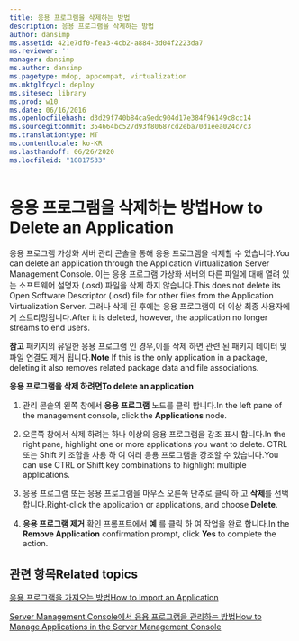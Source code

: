 ```yaml
---
title: 응용 프로그램을 삭제하는 방법
description: 응용 프로그램을 삭제하는 방법
author: dansimp
ms.assetid: 421e7df0-fea3-4cb2-a884-3d04f2223da7
ms.reviewer: ''
manager: dansimp
ms.author: dansimp
ms.pagetype: mdop, appcompat, virtualization
ms.mktglfcycl: deploy
ms.sitesec: library
ms.prod: w10
ms.date: 06/16/2016
ms.openlocfilehash: d3d29f740b84ca9edc904d17e384f96149c8cc14
ms.sourcegitcommit: 354664bc527d93f80687cd2eba70d1eea024c7c3
ms.translationtype: MT
ms.contentlocale: ko-KR
ms.lasthandoff: 06/26/2020
ms.locfileid: "10817533"
---
```

# <span data-ttu-id="5a081-103">응용 프로그램을 삭제하는 방법</span><span class="sxs-lookup"><span data-stu-id="5a081-103">How to Delete an Application</span></span>


<span data-ttu-id="5a081-104">응용 프로그램 가상화 서버 관리 콘솔을 통해 응용 프로그램을 삭제할 수 있습니다.</span><span class="sxs-lookup"><span data-stu-id="5a081-104">You can delete an application through the Application Virtualization Server Management Console.</span></span> <span data-ttu-id="5a081-105">이는 응용 프로그램 가상화 서버의 다른 파일에 대해 열려 있는 소프트웨어 설명자 (.osd) 파일을 삭제 하지 않습니다.</span><span class="sxs-lookup"><span data-stu-id="5a081-105">This does not delete its Open Software Descriptor (.osd) file for other files from the Application Virtualization Server.</span></span> <span data-ttu-id="5a081-106">그러나 삭제 된 후에는 응용 프로그램이 더 이상 최종 사용자에 게 스트리밍됩니다.</span><span class="sxs-lookup"><span data-stu-id="5a081-106">After it is deleted, however, the application no longer streams to end users.</span></span>

<span data-ttu-id="5a081-107">**참고**  패키지의 유일한 응용 프로그램 인 경우,이를 삭제 하면 관련 된 패키지 데이터 및 파일 연결도 제거 됩니다.</span><span class="sxs-lookup"><span data-stu-id="5a081-107">**Note** If this is the only application in a package, deleting it also removes related package data and file associations.</span></span>

 

**<span data-ttu-id="5a081-108">응용 프로그램을 삭제 하려면</span><span class="sxs-lookup"><span data-stu-id="5a081-108">To delete an application</span></span>**

1.  <span data-ttu-id="5a081-109">관리 콘솔의 왼쪽 창에서 **응용 프로그램** 노드를 클릭 합니다.</span><span class="sxs-lookup"><span data-stu-id="5a081-109">In the left pane of the management console, click the **Applications** node.</span></span>

2.  <span data-ttu-id="5a081-110">오른쪽 창에서 삭제 하려는 하나 이상의 응용 프로그램을 강조 표시 합니다.</span><span class="sxs-lookup"><span data-stu-id="5a081-110">In the right pane, highlight one or more applications you want to delete.</span></span> <span data-ttu-id="5a081-111">CTRL 또는 Shift 키 조합을 사용 하 여 여러 응용 프로그램을 강조할 수 있습니다.</span><span class="sxs-lookup"><span data-stu-id="5a081-111">You can use CTRL or Shift key combinations to highlight multiple applications.</span></span>

3.  <span data-ttu-id="5a081-112">응용 프로그램 또는 응용 프로그램을 마우스 오른쪽 단추로 클릭 하 고 **삭제**를 선택 합니다.</span><span class="sxs-lookup"><span data-stu-id="5a081-112">Right-click the application or applications, and choose **Delete**.</span></span>

4.  <span data-ttu-id="5a081-113">**응용 프로그램 제거** 확인 프롬프트에서 **예** 를 클릭 하 여 작업을 완료 합니다.</span><span class="sxs-lookup"><span data-stu-id="5a081-113">In the **Remove Application** confirmation prompt, click **Yes** to complete the action.</span></span>

## <span data-ttu-id="5a081-114">관련 항목</span><span class="sxs-lookup"><span data-stu-id="5a081-114">Related topics</span></span>


[<span data-ttu-id="5a081-115">응용 프로그램을 가져오는 방법</span><span class="sxs-lookup"><span data-stu-id="5a081-115">How to Import an Application</span></span>](how-to-import-an-applicationserver.md)

[<span data-ttu-id="5a081-116">Server Management Console에서 응용 프로그램을 관리하는 방법</span><span class="sxs-lookup"><span data-stu-id="5a081-116">How to Manage Applications in the Server Management Console</span></span>](how-to-manage-applications-in-the-server-management-console.md)

 

 





